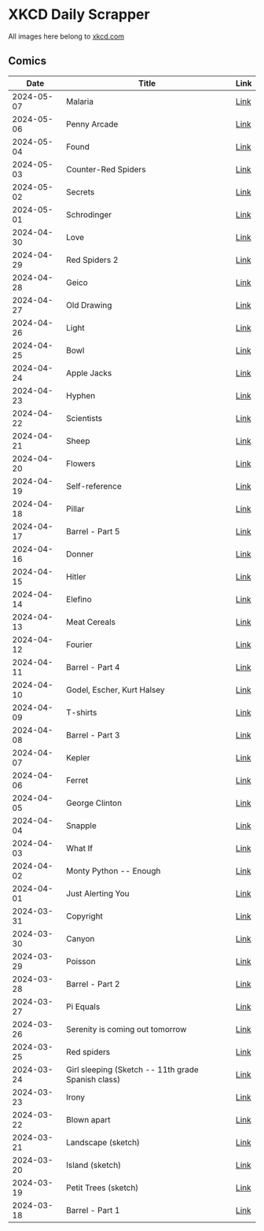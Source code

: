 # XKCD Daily Scrapper

All images here belong to [xkcd.com](https://xkcd.com "xkcd.com")

## Comics

| Date       | Title                                              | Link                                                                                                                                           |
| ---------- | -------------------------------------------------- | ---------------------------------------------------------------------------------------------------------------------------------------------- |
| 2024-05-07 | Malaria                                            | [Link](./2024-05-07_Malaria "Malaria")                                                                                                         |
| 2024-05-06 | Penny Arcade                                       | [Link](./2024-05-06_Penny%20Arcade "Penny Arcade")                                                                                             |
| 2024-05-04 | Found                                              | [Link](./2024-05-04_Found "Found")                                                                                                             |
| 2024-05-03 | Counter-Red Spiders                                | [Link](./2024-05-03_Counter-Red%20Spiders "Counter-Red Spiders")                                                                               |
| 2024-05-02 | Secrets                                            | [Link](./2024-05-02_Secrets "Secrets")                                                                                                         |
| 2024-05-01 | Schrodinger                                        | [Link](./2024-05-01_Schrodinger "Schrodinger")                                                                                                 |
| 2024-04-30 | Love                                               | [Link](./2024-04-30_Love "Love")                                                                                                               |
| 2024-04-29 | Red Spiders 2                                      | [Link](./2024-04-29_Red%20Spiders%202 "Red Spiders 2")                                                                                         |
| 2024-04-28 | Geico                                              | [Link](./2024-04-28_Geico "Geico")                                                                                                             |
| 2024-04-27 | Old Drawing                                        | [Link](./2024-04-27_Old%20Drawing "Old Drawing")                                                                                               |
| 2024-04-26 | Light                                              | [Link](./2024-04-26_Light "Light")                                                                                                             |
| 2024-04-25 | Bowl                                               | [Link](./2024-04-25_Bowl "Bowl")                                                                                                               |
| 2024-04-24 | Apple Jacks                                        | [Link](./2024-04-24_Apple%20Jacks "Apple Jacks")                                                                                               |
| 2024-04-23 | Hyphen                                             | [Link](./2024-04-23_Hyphen "Hyphen")                                                                                                           |
| 2024-04-22 | Scientists                                         | [Link](./2024-04-22_Scientists "Scientists")                                                                                                   |
| 2024-04-21 | Sheep                                              | [Link](./2024-04-21_Sheep "Sheep")                                                                                                             |
| 2024-04-20 | Flowers                                            | [Link](./2024-04-20_Flowers "Flowers")                                                                                                         |
| 2024-04-19 | Self-reference                                     | [Link](./2024-04-19_Self-reference "Self-reference")                                                                                           |
| 2024-04-18 | Pillar                                             | [Link](./2024-04-18_Pillar "Pillar")                                                                                                           |
| 2024-04-17 | Barrel - Part 5                                    | [Link](./2024-04-17_Barrel%20-%20Part%205 "Barrel - Part 5")                                                                                   |
| 2024-04-16 | Donner                                             | [Link](./2024-04-16_Donner "Donner")                                                                                                           |
| 2024-04-15 | Hitler                                             | [Link](./2024-04-15_Hitler "Hitler")                                                                                                           |
| 2024-04-14 | Elefino                                            | [Link](./2024-04-14_Elefino "Elefino")                                                                                                         |
| 2024-04-13 | Meat Cereals                                       | [Link](./2024-04-13_Meat%20Cereals "Meat Cereals")                                                                                             |
| 2024-04-12 | Fourier                                            | [Link](./2024-04-12_Fourier "Fourier")                                                                                                         |
| 2024-04-11 | Barrel - Part 4                                    | [Link](./2024-04-11_Barrel%20-%20Part%204 "Barrel - Part 4")                                                                                   |
| 2024-04-10 | Godel, Escher, Kurt Halsey                         | [Link](./2024-04-10_Godel%2C%20Escher%2C%20Kurt%20Halsey "Godel, Escher, Kurt Halsey")                                                         |
| 2024-04-09 | T-shirts                                           | [Link](./2024-04-09_T-shirts "T-shirts")                                                                                                       |
| 2024-04-08 | Barrel - Part 3                                    | [Link](./2024-04-08_Barrel%20-%20Part%203 "Barrel - Part 3")                                                                                   |
| 2024-04-07 | Kepler                                             | [Link](./2024-04-07_Kepler "Kepler")                                                                                                           |
| 2024-04-06 | Ferret                                             | [Link](./2024-04-06_Ferret "Ferret")                                                                                                           |
| 2024-04-05 | George Clinton                                     | [Link](./2024-04-05_George%20Clinton "George Clinton")                                                                                         |
| 2024-04-04 | Snapple                                            | [Link](./2024-04-04_Snapple "Snapple")                                                                                                         |
| 2024-04-03 | What If                                            | [Link](./2024-04-03_What%20If "What If")                                                                                                       |
| 2024-04-02 | Monty Python -- Enough                             | [Link](./2024-04-02_Monty%20Python%20--%20Enough "Monty Python -- Enough")                                                                     |
| 2024-04-01 | Just Alerting You                                  | [Link](./2024-04-01_Just%20Alerting%20You "Just Alerting You")                                                                                 |
| 2024-03-31 | Copyright                                          | [Link](./2024-03-31_Copyright "Copyright")                                                                                                     |
| 2024-03-30 | Canyon                                             | [Link](./2024-03-30_Canyon "Canyon")                                                                                                           |
| 2024-03-29 | Poisson                                            | [Link](./2024-03-29_Poisson "Poisson")                                                                                                         |
| 2024-03-28 | Barrel - Part 2                                    | [Link](./2024-03-28_Barrel%20-%20Part%202 "Barrel - Part 2")                                                                                   |
| 2024-03-27 | Pi Equals                                          | [Link](./2024-03-27_Pi%20Equals "Pi Equals")                                                                                                   |
| 2024-03-26 | Serenity is coming out tomorrow                    | [Link](./2024-03-26_Serenity%20is%20coming%20out%20tomorrow "Serenity is coming out tomorrow")                                                 |
| 2024-03-25 | Red spiders                                        | [Link](./2024-03-25_Red%20spiders "Red spiders")                                                                                               |
| 2024-03-24 | Girl sleeping (Sketch -- 11th grade Spanish class) | [Link](./2024-03-24_Girl%20sleeping%20%28Sketch%20--%2011th%20grade%20Spanish%20class%29 "Girl sleeping (Sketch -- 11th grade Spanish class)") |
| 2024-03-23 | Irony                                              | [Link](./2024-03-23_Irony "Irony")                                                                                                             |
| 2024-03-22 | Blown apart                                        | [Link](./2024-03-22_Blown%20apart "Blown apart")                                                                                               |
| 2024-03-21 | Landscape (sketch)                                 | [Link](./2024-03-21_Landscape%20%28sketch%29 "Landscape (sketch)")                                                                             |
| 2024-03-20 | Island (sketch)                                    | [Link](./2024-03-20_Island%20%28sketch%29 "Island (sketch)")                                                                                   |
| 2024-03-19 | Petit Trees (sketch)                               | [Link](./2024-03-19_Petit%20Trees%20%28sketch%29 "Petit Trees (sketch)")                                                                       |
| 2024-03-18 | Barrel - Part 1                                    | [Link](./2024-03-18_Barrel%20-%20Part%201 "Barrel - Part 1")                                                                                   |
